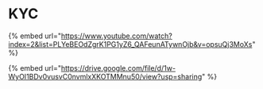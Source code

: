 # KYC

{% embed url="https://www.youtube.com/watch?index=2&list=PLYeBEOdZgrK1PG1yZ6_QAFeunATywnOjb&v=opsuQj3MoXs" %}

{% embed url="https://drive.google.com/file/d/1w-WyOI1BDv0vusvC0nvmlxXKOTMMnu50/view?usp=sharing" %}
